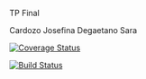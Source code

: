 TP Final

Cardozo Josefina
Degaetano Sara

[![Coverage Status](https://coveralls.io/repos/github/dagostinoips/TpFinal2017/badge.svg?branch=master)](https://coveralls.io/github/dagostinoips/TpFinal2017?branch=master)

[![Build Status](https://travis-ci.org/dagostinoips/TpFinal2017.svg?branch=master)](https://travis-ci.org/dagostinoips/TpFinal2017)
